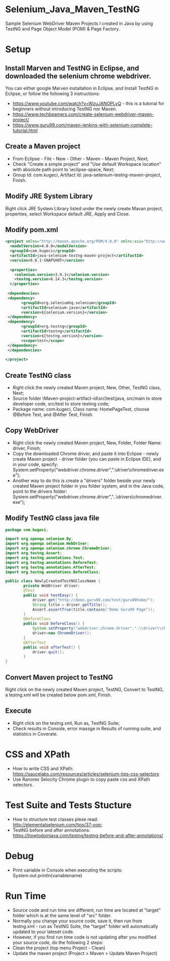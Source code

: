 # Selenium_Java_Maven_TestNG
Sample Selenium WebDriver Maven Projects I created in Java by using TestNG and Page Object Model (POM) & Page Factory.

# Setup
## Install Marven and TestNG in Eclipse, and downloaded the selenium chrome webdriver.
You can either google Marven installation in Eclipse, and Install TestNG in Eclipse, or follow the following 3 instructions:
- https://www.youtube.com/watch?v=WzuJANOPLyQ - this is a tutorial for beginners without introducing TestNG nor Maven.
- https://www.techbeamers.com/create-selenium-webdriver-maven-project/
- https://www.guru99.com/maven-jenkins-with-selenium-complete-tutorial.html

## Create a Maven project 
- From Eclipse - File - New - Other - Maven - Maven Project, Next;
- Check "Create a simple project" and "Use default Workspace location" with absolute path point to \eclipse-space, Next;
- Group Id: com.kugeci, Artifact Id: java-selenium-testng-maven-project, Finish.

## Modify JRE System Library
Right click JRE System Library listed under the newly create Mavan project, properties, select Workspace default JRE, Apply and Close.

## Modify pom.xml
```xml
<project xmlns="http://maven.apache.org/POM/4.0.0" xmlns:xsi="http://www.w3.org/2001/XMLSchema-instance" xsi:schemaLocation="http://maven.apache.org/POM/4.0.0 http://maven.apache.org/xsd/maven-4.0.0.xsd">
  <modelVersion>4.0.0</modelVersion>
  <groupId>com.kugeci</groupId>
  <artifactId>java-selenium-testng-maven-project</artifactId>
  <version>0.0.1-SNAPSHOT</version>
  
  <properties>
  	<selenium.version>3.9.1</selenium.version>
  	<testng.version>6.14.3</testng.version>
  </properties>
  
 <dependencies>  
 <dependency>
       <groupId>org.seleniumhq.selenium</groupId>
       <artifactId>selenium-java</artifactId>
       <version>${selenium.version}</version>
 </dependency>
 <dependency>
       <groupId>org.testng</groupId>
       <artifactId>testng</artifactId>
       <version>${testng.version}</version>
       <scope>test</scope>
 </dependency>
 </dependencies>
 
</project>
```

## Create TestNG class
- Right click the newly created Maven project, New, Other, TestNG class, Next;
- Source folder \Maven-project-artifact-id\src\test\java, src/main to store developer code, src/test to store testing code;
- Package name: com.kugeci, Class name: HomePageTest, choose @Before Test, and @After Test, Finish.

## Copy WebDriver
- Right click the newly created Maven project, New, Folder, Folder Name: driver, Finish;
- Copy the downloaded Chrome driver, and paste it into Eclipse - newly create Maven project - driver folder (you can paste in Eclipse IDE), and in your code, specify: System.setProperty("webdriver.chrome.driver",".\\driver\\chromedriver.exe");
- Another way to do this is create a "drivers" folder beside your newly created Maven project folder in you folder system, and in the Java code, point to the drivers folder: System.setProperty("webdriver.chrome.driver","..\\drivers\\chromedriver.exe"); 

## Modify TestNG class java file
```java
package com.kugeci;

import org.openqa.selenium.By;		
import org.openqa.selenium.WebDriver;		
import org.openqa.selenium.chrome.ChromeDriver;		
import org.testng.Assert;		
import org.testng.annotations.Test;	
import org.testng.annotations.BeforeTest;	
import org.testng.annotations.AfterTest;
import org.testng.annotations.BeforeClass;

public class NewlyCreatedTestNGClassName {		
	    private WebDriver driver;		
		@Test				
		public void testEasy() {	
			driver.get("http://demo.guru99.com/test/guru99home/");  
			String title = driver.getTitle();				 
			Assert.assertTrue(title.contains("Demo Guru99 Page")); 		
		}	
	    @BeforeClass
	    public void beforeClass() {
			System.setProperty("webdriver.chrome.driver",".\\driver\\chromedriver.exe");
			driver=new ChromeDriver();
	    }
		@AfterTest
		public void afterTest() {
			driver.quit();			
		}		
}
```

## Convert Maven project to TestNG
Right click on the newly created Maven project, TestNG, Convert to TestNG, a testng.xml will be created below pom.xml, Finish.

## Execute
- Right click on the testng.xml, Run as, TestNG Suite;
- Check results in Console, error massge in Results of running suite, and statistics in Coverate.

# CSS and XPath
- How to write CSS and XPath: https://saucelabs.com/resources/articles/selenium-tips-css-selectors
- Use Ranorex Selocity Chrome plugin to copy paste css and XPath selectors.

# Test Suite and Tests Stucture
- How to structure test classes plese read: http://elementalselenium.com/tips/37-oop;
- TestNG before and after annotations: https://howtodoinjava.com/testng/testng-before-and-after-annotations/

# Debug
- Print variable in Console when executing the scripts: System.out.println(variablename)

# Run Time
- Source code and run time are different, run time are located at "target" folder which is at the same level of "src" folder.
- Normally you change your source code, save it, then run from testng.xml - run as TestNG Suite, the "target" folder will automatically updated to your lateset code.
- However, if you find run time code is not updating after you modified your source code, do the following 2 steps:
- Clean the project (top menu Project - Clean)
- Update the maven project (Project > Maven > Update Maven Project)
